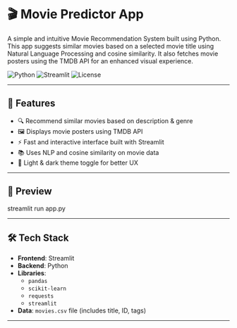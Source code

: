 # 🎬 Movie Predictor App

A simple and intuitive Movie Recommendation System built using Python. This app suggests similar movies based on a selected movie title using Natural Language Processing and cosine similarity. It also fetches movie posters using the TMDB API for an enhanced visual experience.

![Python](https://img.shields.io/badge/Python-3.9%2B-blue)
![Streamlit](https://img.shields.io/badge/Streamlit-App-red)
![License](https://img.shields.io/badge/License-MIT-green)

---

## 🚀 Features

- 🔍 Recommend similar movies based on description & genre
- 🖼️ Displays movie posters using TMDB API
- ⚡ Fast and interactive interface built with Streamlit
- 📚 Uses NLP and cosine similarity on movie data
- 🎨 Light & dark theme toggle for better UX

---

## 📸 Preview
streamlit run app.py

---

## 🛠️ Tech Stack

- **Frontend**: Streamlit
- **Backend**: Python
- **Libraries**:
  - `pandas`
  - `scikit-learn`
  - `requests`
  - `streamlit`
- **Data**: `movies.csv` file (includes title, ID, tags)

---
